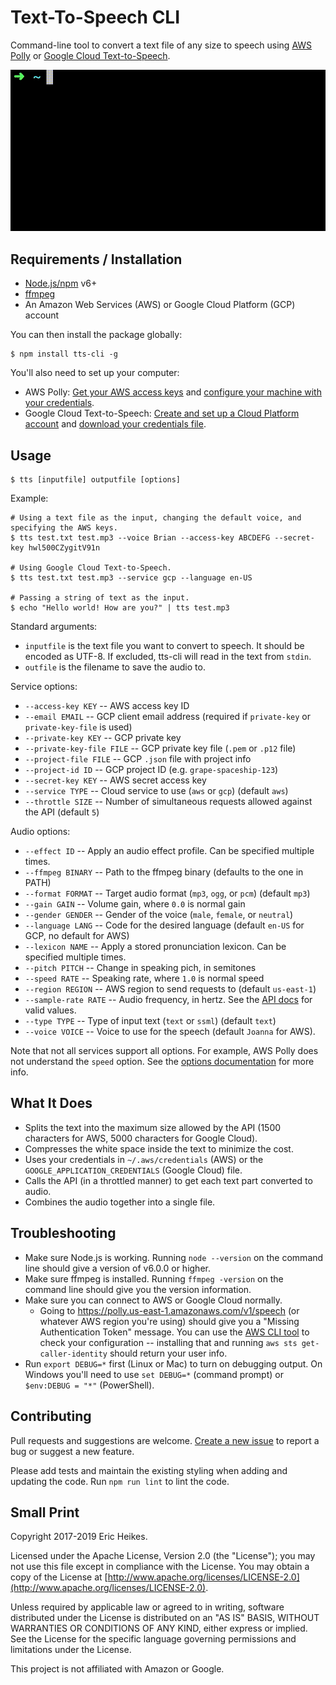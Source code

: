 # Text-To-Speech CLI

Command-line tool to convert a text file of any size to speech using [AWS Polly](https://aws.amazon.com/polly/) or [Google Cloud Text-to-Speech](https://cloud.google.com/text-to-speech/).

![Animation of the tool in action](docs/tts-cli.gif)

## Requirements / Installation

* [Node.js/npm](https://nodejs.org) v6+
* [ffmpeg](https://ffmpeg.org/)
* An Amazon Web Services (AWS) or Google Cloud Platform (GCP) account

You can then install the package globally:

```
$ npm install tts-cli -g
```

You'll also need to set up your computer:

* AWS Polly: [Get your AWS access keys](http://docs.aws.amazon.com/sdk-for-javascript/v2/developer-guide/getting-your-credentials.html) and [configure your machine with your credentials](http://docs.aws.amazon.com/sdk-for-javascript/v2/developer-guide/loading-node-credentials-shared.html).
* Google Cloud Text-to-Speech: [Create and set up a Cloud Platform account](https://cloud.google.com/nodejs/docs/reference/text-to-speech/latest/#quickstart) and [download your credentials file](https://cloud.google.com/docs/authentication/production#obtaining_and_providing_service_account_credentials_manually).

## Usage

```
$ tts [inputfile] outputfile [options]
```

Example:

```
# Using a text file as the input, changing the default voice, and specifying the AWS keys.
$ tts test.txt test.mp3 --voice Brian --access-key ABCDEFG --secret-key hwl500CZygitV91n

# Using Google Cloud Text-to-Speech.
$ tts test.txt test.mp3 --service gcp --language en-US

# Passing a string of text as the input.
$ echo "Hello world! How are you?" | tts test.mp3
```

Standard arguments:

* `inputfile` is the text file you want to convert to speech. It should be encoded as UTF-8. If excluded, tts-cli will read in the text from `stdin`.
* `outfile` is the filename to save the audio to.

Service options:

* `--access-key KEY` -- AWS access key ID
* `--email EMAIL` -- GCP client email address (required if `private-key` or `private-key-file` is used)
* `--private-key KEY` -- GCP private key
* `--private-key-file FILE` -- GCP private key file (`.pem` or `.p12` file)
* `--project-file FILE` -- GCP `.json` file with project info
* `--project-id ID` -- GCP project ID (e.g. `grape-spaceship-123`)
* `--secret-key KEY` -- AWS secret access key
* `--service TYPE` -- Cloud service to use (`aws` or `gcp`) (default `aws`)
* `--throttle SIZE` -- Number of simultaneous requests allowed against the API (default `5`)

Audio options:

* `--effect ID` -- Apply an audio effect profile. Can be specified multiple times.
* `--ffmpeg BINARY` -- Path to the ffmpeg binary (defaults to the one in PATH)
* `--format FORMAT` -- Target audio format (`mp3`, `ogg`, or `pcm`) (default `mp3`)
* `--gain GAIN` -- Volume gain, where `0.0` is normal gain
* `--gender GENDER` -- Gender of the voice (`male`, `female`, or `neutral`)
* `--language LANG` -- Code for the desired language (default `en-US` for GCP, no default for AWS)
* `--lexicon NAME` -- Apply a stored pronunciation lexicon. Can be specified multiple times.
* `--pitch PITCH` -- Change in speaking pich, in semitones
* `--speed RATE` -- Speaking rate, where `1.0` is normal speed
* `--region REGION` -- AWS region to send requests to (default `us-east-1`)
* `--sample-rate RATE` -- Audio frequency, in hertz. See the [API docs](http://docs.aws.amazon.com/polly/latest/dg/API_SynthesizeSpeech.html#polly-SynthesizeSpeech-request-SampleRate) for valid values.
* `--type TYPE` -- Type of input text (`text` or `ssml`) (default `text`)
* `--voice VOICE` -- Voice to use for the speech (default `Joanna` for AWS).

Note that not all services support all options. For example, AWS Polly does not understand the `speed` option. See the [options documentation](docs/options.md) for more info.

## What It Does

* Splits the text into the maximum size allowed by the API (1500 characters for AWS, 5000 characters for Google Cloud).
* Compresses the white space inside the text to minimize the cost.
* Uses your credentials in `~/.aws/credentials` (AWS) or the `GOOGLE_APPLICATION_CREDENTIALS` (Google Cloud) file.
* Calls the API (in a throttled manner) to get each text part converted to audio.
* Combines the audio together into a single file.

## Troubleshooting

* Make sure Node.js is working. Running `node --version` on the command line should give a version of v6.0.0 or higher.
* Make sure ffmpeg is installed. Running `ffmpeg -version` on the command line should give you the version information.
* Make sure you can connect to AWS or Google Cloud normally.
  * Going to https://polly.us-east-1.amazonaws.com/v1/speech (or whatever AWS region you're using) should give you a "Missing Authentication Token" message. You can use the [AWS CLI tool](https://aws.amazon.com/cli/) to check your configuration -- installing that and running `aws sts get-caller-identity` should return your user info.
* Run `export DEBUG=*` first (Linux or Mac) to turn on debugging output. On Windows you'll need to use `set DEBUG=*` (command prompt) or `$env:DEBUG = "*"` (PowerShell).

## Contributing

Pull requests and suggestions are welcome. [Create a new issue](https://github.com/eheikes/tts-cli/issues/new) to report a bug or suggest a new feature.

Please add tests and maintain the existing styling when adding and updating the code. Run `npm run lint` to lint the code.

## Small Print

Copyright 2017-2019 Eric Heikes.

Licensed under the Apache License, Version 2.0 (the "License"); you may not use this file except in compliance with the License. You may obtain a copy of the License at [http://www.apache.org/licenses/LICENSE-2.0](http://www.apache.org/licenses/LICENSE-2.0).

Unless required by applicable law or agreed to in writing, software distributed under the License is distributed on an "AS IS" BASIS, WITHOUT WARRANTIES OR CONDITIONS OF ANY KIND, either express or implied. See the License for the specific language governing permissions and limitations under the License.

This project is not affiliated with Amazon or Google.
